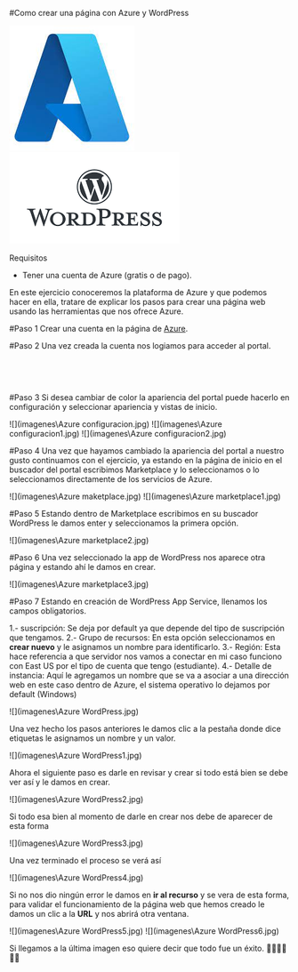 #Como crear una página con Azure y WordPress

![](https://github.com/noecastilloz/creacion-de-pagina-web/blob/main/imagenes/logo%20de%20azure.jpg)![](https://github.com/noecastilloz/creacion-de-pagina-web/blob/main/imagenes/logo%20de%20wordpress.png)

Requisitos

- Tener una cuenta de Azure (gratis o de pago).

En este ejercicio conoceremos la plataforma de Azure y que podemos hacer en ella, tratare de explicar los pasos para crear una página web usando las herramientas que nos ofrece Azure.

#Paso 1
Crear una cuenta en la página de [Azure](https://portal.azure.com/).

#Paso 2
Una vez creada la cuenta nos logiamos para acceder al portal.

![]()

![]()

#Paso 3
Si desea cambiar de color la apariencia del portal puede hacerlo en configuración y seleccionar apariencia y vistas de inicio.

![](imagenes\Azure configuracion.jpg)
![](imagenes\Azure configuracion1.jpg)
![](imagenes\Azure configuracion2.jpg)

#Paso 4
Una vez que hayamos cambiado la apariencia del portal a nuestro gusto continuamos con el ejercicio, ya estando en la página de inicio en el buscador del portal escribimos Marketplace y lo seleccionamos o lo seleccionamos directamente de los servicios de Azure.

![](imagenes\Azure maketplace.jpg)
![](imagenes\Azure marketplace1.jpg)

#Paso 5
Estando dentro de Marketplace escribimos en su buscador WordPress le damos enter y seleccionamos la primera opción.

![](imagenes\Azure marketplace2.jpg)

#Paso 6
Una vez seleccionado la app de WordPress nos aparece otra página y estando ahí le damos en crear.

![](imagenes\Azure marketplace3.jpg)

#Paso 7
Estando en creación de WordPress App Service, llenamos los campos obligatorios.

1.- suscripción: Se deja por default ya que depende del tipo de suscripción que tengamos.
2.- Grupo de recursos: En esta opción seleccionamos en **crear nuevo** y le asignamos un nombre para identificarlo.
3.- Región: Esta hace referencia a que servidor nos vamos a conectar en mi caso funciono con East US por el tipo de cuenta que tengo (estudiante).
4.- Detalle de instancia: Aquí le agregamos un nombre que se va a asociar a una dirección web en este caso dentro de Azure, el sistema operativo lo dejamos por default (Windows)

![](imagenes\Azure WordPress.jpg)

Una vez hecho los pasos anteriores le damos clic a la pestaña donde dice etiquetas le asignamos un nombre y un valor.

![](imagenes\Azure WordPress1.jpg)

Ahora el siguiente paso es darle en revisar y crear si todo está bien se debe ver así y le damos en crear.

![](imagenes\Azure WordPress2.jpg)

Si todo esa bien al momento de darle en crear nos debe de aparecer de esta forma

![](imagenes\Azure WordPress3.jpg)

Una vez terminado el proceso se verá así

![](imagenes\Azure WordPress4.jpg)

Si no nos dio ningún error le damos en **ir al recurso** y se vera de esta forma, para validar el funcionamiento de la página web que hemos creado le damos un clic a la **URL** y nos abrirá otra ventana.

![](imagenes\Azure WordPress5.jpg)
![](imagenes\Azure WordPress6.jpg)

Si llegamos a la última imagen eso quiere decir que todo fue un éxito. 👏👏👏👏👏👏
